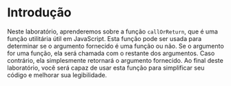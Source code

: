 # Introdução

Neste laboratório, aprenderemos sobre a função `callOrReturn`, que é uma função utilitária útil em JavaScript. Esta função pode ser usada para determinar se o argumento fornecido é uma função ou não. Se o argumento for uma função, ela será chamada com o restante dos argumentos. Caso contrário, ela simplesmente retornará o argumento fornecido. Ao final deste laboratório, você será capaz de usar esta função para simplificar seu código e melhorar sua legibilidade.
